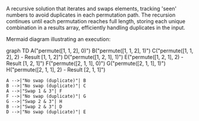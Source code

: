 A recursive solution that iterates and swaps elements, tracking 'seen' numbers to avoid duplicates in each permutation path. The recursion continues until each permutation reaches full length, storing each unique combination in a results array, efficiently handling duplicates in the input.


Mermaid diagram illustrating an execution:


graph TD
    A("permute([1, 1, 2], 0)")
    B("permute([1, 1, 2], 1)")
    C("permute([1, 1, 2], 2) - Result [1, 1, 2]")
    D("permute([1, 2, 1], 1)")
    E("permute([1, 2, 1], 2) - Result [1, 2, 1]")
    F("permute([2, 1, 1], 0)")
    G("permute([2, 1, 1], 1)")
    H("permute([2, 1, 1], 2) - Result [2, 1, 1]")

    A -->|"No swap (duplicate)"| B
    B -->|"No swap (duplicate)"| C
    A -->|"Swap 1 & 3"| F
    F -->|"No swap (duplicate)"| G
    G -->|"Swap 2 & 3"| H
    B -->|"Swap 2 & 3"| D
    D -->|"No swap (duplicate)"| E